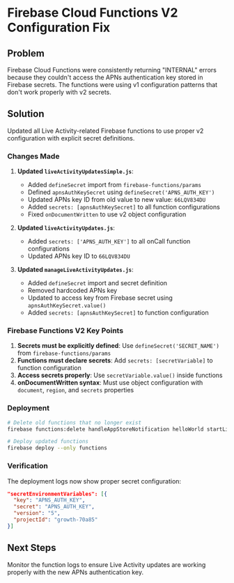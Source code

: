 # Firebase Cloud Functions V2 Configuration Fix

## Problem
Firebase Cloud Functions were consistently returning "INTERNAL" errors because they couldn't access the APNs authentication key stored in Firebase secrets. The functions were using v1 configuration patterns that don't work properly with v2 secrets.

## Solution
Updated all Live Activity-related Firebase functions to use proper v2 configuration with explicit secret definitions.

### Changes Made

1. **Updated `liveActivityUpdatesSimple.js`**:
   - Added `defineSecret` import from `firebase-functions/params`
   - Defined `apnsAuthKeySecret` using `defineSecret('APNS_AUTH_KEY')`
   - Updated APNs key ID from old value to new value: `66LQV834DU`
   - Added `secrets: [apnsAuthKeySecret]` to all function configurations
   - Fixed `onDocumentWritten` to use v2 object configuration

2. **Updated `liveActivityUpdates.js`**:
   - Added `secrets: ['APNS_AUTH_KEY']` to all onCall function configurations
   - Updated APNs key ID to `66LQV834DU`

3. **Updated `manageLiveActivityUpdates.js`**:
   - Added `defineSecret` import and secret definition
   - Removed hardcoded APNs key
   - Updated to access key from Firebase secret using `apnsAuthKeySecret.value()`
   - Added `secrets: [apnsAuthKeySecret]` to function configuration

### Firebase Functions V2 Key Points

1. **Secrets must be explicitly defined**: Use `defineSecret('SECRET_NAME')` from `firebase-functions/params`
2. **Functions must declare secrets**: Add `secrets: [secretVariable]` to function configuration
3. **Access secrets properly**: Use `secretVariable.value()` inside functions
4. **onDocumentWritten syntax**: Must use object configuration with `document`, `region`, and `secrets` properties

### Deployment

```bash
# Delete old functions that no longer exist
firebase functions:delete handleAppStoreNotification helloWorld startLiveActivity validateSubscriptionReceipt --force

# Deploy updated functions
firebase deploy --only functions
```

### Verification

The deployment logs now show proper secret configuration:
```json
"secretEnvironmentVariables": [{
  "key": "APNS_AUTH_KEY",
  "secret": "APNS_AUTH_KEY",
  "version": "5",
  "projectId": "growth-70a85"
}]
```

## Next Steps

Monitor the function logs to ensure Live Activity updates are working properly with the new APNs authentication key.